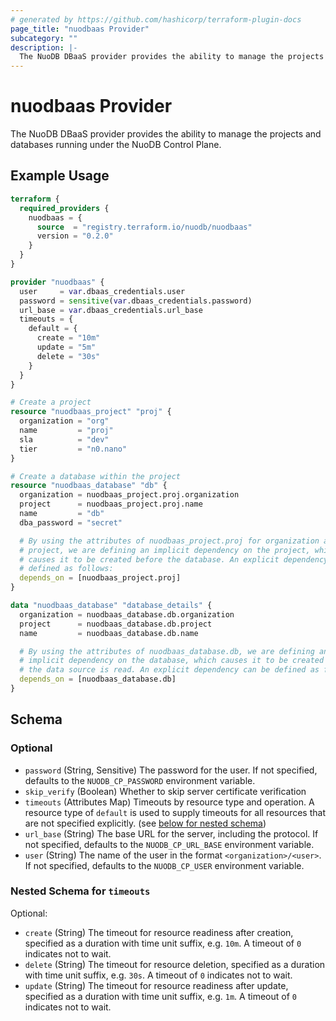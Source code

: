 ```yaml
---
# generated by https://github.com/hashicorp/terraform-plugin-docs
page_title: "nuodbaas Provider"
subcategory: ""
description: |-
  The NuoDB DBaaS provider provides the ability to manage the projects and databases running under the NuoDB Control Plane.
---
```


# nuodbaas Provider

The NuoDB DBaaS provider provides the ability to manage the projects and databases running under the NuoDB Control Plane.

## Example Usage

```terraform
terraform {
  required_providers {
    nuodbaas = {
      source  = "registry.terraform.io/nuodb/nuodbaas"
      version = "0.2.0"
    }
  }
}

provider "nuodbaas" {
  user     = var.dbaas_credentials.user
  password = sensitive(var.dbaas_credentials.password)
  url_base = var.dbaas_credentials.url_base
  timeouts = {
    default = {
      create = "10m"
      update = "5m"
      delete = "30s"
    }
  }
}

# Create a project
resource "nuodbaas_project" "proj" {
  organization = "org"
  name         = "proj"
  sla          = "dev"
  tier         = "n0.nano"
}

# Create a database within the project
resource "nuodbaas_database" "db" {
  organization = nuodbaas_project.proj.organization
  project      = nuodbaas_project.proj.name
  name         = "db"
  dba_password = "secret"

  # By using the attributes of nuodbaas_project.proj for organization and
  # project, we are defining an implicit dependency on the project, which
  # causes it to be created before the database. An explicit dependency can be
  # defined as follows:
  depends_on = [nuodbaas_project.proj]
}

data "nuodbaas_database" "database_details" {
  organization = nuodbaas_database.db.organization
  project      = nuodbaas_database.db.project
  name         = nuodbaas_database.db.name

  # By using the attributes of nuodbaas_database.db, we are defining an
  # implicit dependency on the database, which causes it to be created before
  # the data source is read. An explicit dependency can be defined as follows:
  depends_on = [nuodbaas_database.db]
}
```

<!-- schema generated by tfplugindocs -->
## Schema

### Optional

- `password` (String, Sensitive) The password for the user. If not specified, defaults to the `NUODB_CP_PASSWORD` environment variable.
- `skip_verify` (Boolean) Whether to skip server certificate verification
- `timeouts` (Attributes Map) Timeouts by resource type and operation. A resource type of `default` is used to supply timeouts for all resources that are not specified explicitly. (see [below for nested schema](#nestedatt--timeouts))
- `url_base` (String) The base URL for the server, including the protocol. If not specified, defaults to the `NUODB_CP_URL_BASE` environment variable.
- `user` (String) The name of the user in the format `<organization>/<user>`. If not specified, defaults to the `NUODB_CP_USER` environment variable.

<a id="nestedatt--timeouts"></a>
### Nested Schema for `timeouts`

Optional:

- `create` (String) The timeout for resource readiness after creation, specified as a duration with time unit suffix, e.g. `10m`. A timeout of `0` indicates not to wait.
- `delete` (String) The timeout for resource deletion, specified as a duration with time unit suffix, e.g. `30s`. A timeout of `0` indicates not to wait.
- `update` (String) The timeout for resource readiness after update, specified as a duration with time unit suffix, e.g. `1m`. A timeout of `0` indicates not to wait.
